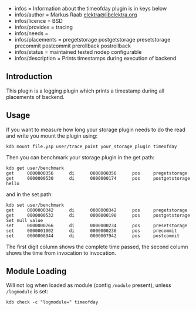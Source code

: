 - infos = Information about the timeofday plugin is in keys below
- infos/author = Markus Raab <elektra@libelektra.org>
- infos/licence = BSD
- infos/provides = tracing
- infos/needs =
- infos/placements = pregetstorage postgetstorage presetstorage precommit postcommit prerollback postrollback
- infos/status = maintained tested nodep configurable
- infos/description = Prints timestamps during execution of backend

## Introduction

This plugin is a logging plugin which prints a timestamp during
all placements of backend.

## Usage

If you want to measure how long your storage plugin needs to do the read
and write you mount the plugin using:

    kdb mount file.ysp user/trace_point your_storage_plugin timeofday

Then you can benchmark your storage plugin in the get path:

    kdb get user/benchmark
    get     0000000356      di      0000000356      pos     pregetstorage
    get     0000000530      di      0000000174      pos     postgetstorage
    hello

and in the set path:

    kdb set user/benchmark
    get     0000000342      di      0000000342      pos     pregetstorage
    get     0000000532      di      0000000190      pos     postgetstorage
    Set null value
    set     0000000766      di      0000000234      pos     presetstorage
    set     0000001002      di      0000000236      pos     precommit
    set     0000008944      di      0000007942      pos     postcommit

The first digit column shows the complete time passed, the second column
shows the time from invocation to invocation.

## Module Loading

Will not log when loaded as module (config `/module` present), unless `/logmodule` is set:

    kdb check -c "logmodule=" timeofday


